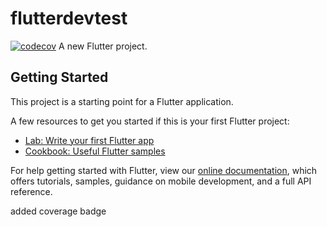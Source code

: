 # flutterdevtest
[![codecov](https://codecov.io/gh/clintonksang/flutter-http-unit-test-with-Mockito/branch/master/graph/badge.svg?token=SXCZJCN1P1)](https://codecov.io/gh/clintonksang/flutter-http-unit-test-with-Mockito)
A new Flutter project.

## Getting Started

This project is a starting point for a Flutter application.

A few resources to get you started if this is your first Flutter project:

- [Lab: Write your first Flutter app](https://flutter.dev/docs/get-started/codelab)
- [Cookbook: Useful Flutter samples](https://flutter.dev/docs/cookbook)

For help getting started with Flutter, view our
[online documentation](https://flutter.dev/docs), which offers tutorials,
samples, guidance on mobile development, and a full API reference.


added coverage badge
